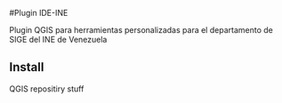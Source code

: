 #Plugin IDE-INE

Plugin QGIS para herramientas personalizadas para el departamento de SIGE del INE de Venezuela

## Install

QGIS repositiry stuff
